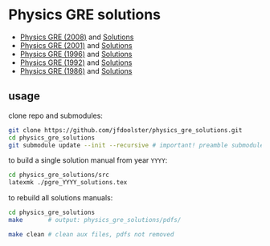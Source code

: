 # Physics GRE solutions

- [Physics GRE (2008)](pdfs/pgre_2008.pdf) and [Solutions](pdfs/pgre_2008_solutions.pdf)
- [Physics GRE (2001)](pdfs/pgre_2001.pdf) and [Solutions](pdfs/pgre_2001_solutions.pdf)
- [Physics GRE (1996)](pdfs/pgre_1996.pdf) and [Solutions](pdfs/pgre_1996_solutions.pdf)
- [Physics GRE (1992)](pdfs/pgre_1992.pdf) and [Solutions](pdfs/pgre_1992_solutions.pdf)
- [Physics GRE (1986)](pdfs/pgre_1986.pdf) and [Solutions](pdfs/pgre_1986_solutions.pdf)


## usage

clone repo and submodules:
```bash
git clone https://github.com/jfdoolster/physics_gre_solutions.git
cd physics_gre_solutions
git submodule update --init --recursive # important! preamble submodule
```

to build a single solution manual from year `YYYY`:
```bash
cd physics_gre_solutions/src
latexmk ./pgre_YYYY_solutions.tex
```

to rebuild all solutions manuals:
``` bash
cd physics_gre_solutions
make       # output: physics_gre_solutions/pdfs/

make clean # clean aux files, pdfs not removed
```
